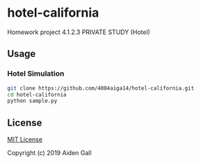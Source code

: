 # hotel-california
Homework project 4.1.2.3 PRIVATE STUDY (Hotel)

## Usage
### Hotel Simulation
```bash
git clone https://github.com/4004aiga14/hotel-california.git
cd hotel-california
python sample.py
```
## License
[MIT License](https://github.com/4004aiga14/hotel-california/blob/master/LICENSE)

Copyright (c) 2019 Aiden Gall
